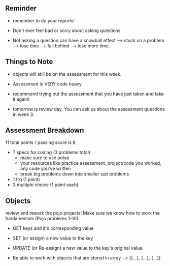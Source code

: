 ## Reminder
- remember to do your reports!

- Don't ever feel bad or sorry about asking questions
- Not asking a question can have a snowball effect
	--> stuck on a problem --> lose time --> fall behind --> lose more time.

## Things to Note
- objects will still be on the assessment for this week. 
- Assessment is VERY code heavy

- recommend trying out the assessment that you have just taken and take it again!
- tomorrow is review day. You can ask us about the assessment questions in week 3.

## Assessment Breakdown
11 total points / passing score is 8
- 7 specs for coding (3 problems total)
	- make sure to use polya
	- your resources like practice assessment, project/code you worked, any code you've written
	- break big problems down into smaller sub problems
- 1 frq (1 point)
- 3 multiple choice (1 point each)

## Objects
review and rework the pojo projects! 
Make sure we know how to work the fundamentals (Pojo problems 1-10)

- GET keys and it's corresponding value
- SET (or assign) a new value to the key
- UPDATE (or Re-assign) a new value to the key's original value.

- Be able to work with objects that are stored in array --> [{...}, {...}, {...}]
